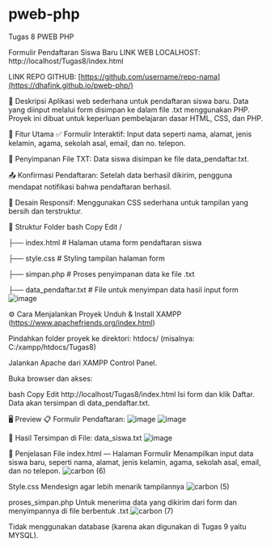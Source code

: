 # pweb-php
Tugas 8 PWEB PHP


Formulir Pendaftaran Siswa Baru
LINK WEB LOCALHOST: http://localhost/Tugas8/index.html

LINK REPO GITHUB: [https://github.com/username/repo-nama](https://dhafink.github.io/pweb-php/)

📄 Deskripsi
Aplikasi web sederhana untuk pendaftaran siswa baru. Data yang diinput melalui form disimpan ke dalam file .txt menggunakan PHP. Proyek ini dibuat untuk keperluan pembelajaran dasar HTML, CSS, dan PHP.

🚀 Fitur Utama
✅ Formulir Interaktif: Input data seperti nama, alamat, jenis kelamin, agama, sekolah asal, email, dan no. telepon.

💾 Penyimpanan File TXT: Data siswa disimpan ke file data_pendaftar.txt.

📤 Konfirmasi Pendaftaran: Setelah data berhasil dikirim, pengguna mendapat notifikasi bahwa pendaftaran berhasil.

🎨 Desain Responsif: Menggunakan CSS sederhana untuk tampilan yang bersih dan terstruktur.

📁 Struktur Folder
bash
Copy
Edit
/

├── index.html          # Halaman utama form pendaftaran siswa

├── style.css           # Styling tampilan halaman form

├── simpan.php          # Proses penyimpanan data ke file .txt

├── data_pendaftar.txt  # File untuk menyimpan data hasil input form
![image](https://github.com/user-attachments/assets/f66e294f-1553-4488-a8e4-30fb9b0558e6)


⚙️ Cara Menjalankan Proyek
Unduh & Install XAMPP (https://www.apachefriends.org/index.html)

Pindahkan folder proyek ke direktori: htdocs/ (misalnya: C:/xampp/htdocs/Tugas8)

Jalankan Apache dari XAMPP Control Panel.

Buka browser dan akses:

bash
Copy
Edit
http://localhost/Tugas8/index.html
Isi form dan klik Daftar. Data akan tersimpan di data_pendaftar.txt.

🖥️ Preview
📋 Formulir Pendaftaran:
![image](https://github.com/user-attachments/assets/08de23e9-8b91-40f2-b89f-7bf6d9cb6460)
![image](https://github.com/user-attachments/assets/6ef6555d-1a1a-44de-85cd-95080ea3ceee)



📁 Hasil Tersimpan di File: data_siswa.txt
![image](https://github.com/user-attachments/assets/e1263e1c-1639-4d55-8bce-9c470d1cc8c4)



🧩 Penjelasan File
index.html — Halaman Formulir
Menampilkan input data siswa baru, seperti nama, alamat, jenis kelamin, agama, sekolah asal, email, dan no telepon.
![carbon (6)](https://github.com/user-attachments/assets/527ba7c9-a3fd-4423-a109-2ceb75687e0b)



Style.css
Mendesign agar lebih menarik tampilannya
![carbon (5)](https://github.com/user-attachments/assets/bc6ca09e-6903-4baa-9dc7-06cf43df04fc)

proses_simpan.php
Untuk menerima data yang dikirim dari form dan menyimpannya di file berbentuk .txt
![carbon (7)](https://github.com/user-attachments/assets/441332ad-f733-429b-88d0-64a79426220a)



Tidak menggunakan database (karena akan digunakan di Tugas 9 yaitu MYSQL).
